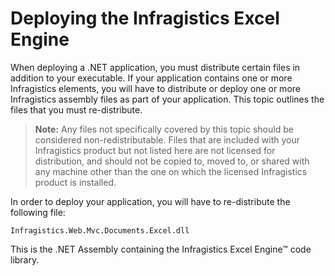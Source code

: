 ﻿<!--
|metadata|
{
    "fileName": "excelengine-deploying-the-infragistics-excel-engine",
    "controlName": "Infragistics Excel Library",
    "tags": ["How Do I"]
}
|metadata|
-->

# Deploying the Infragistics Excel Engine

When deploying a .NET application, you must distribute certain files in addition to your executable. If your application contains one or more Infragistics elements, you will have to distribute or deploy one or more Infragistics assembly files as part of your application. This topic outlines the files that you must re-distribute.

> **Note:** Any files not specifically covered by this topic should be considered non-redistributable. Files that are included with your Infragistics product but not listed here are not licensed for distribution, and should not be copied to, moved to, or shared with any machine other than the one on which the licensed Infragistics product is installed.

In order to deploy your application, you will have to re-distribute the following file:

    Infragistics.Web.Mvc.Documents.Excel.dll

This is the .NET Assembly containing the Infragistics Excel Engine™ code library.

 

 


